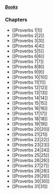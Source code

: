 ##### *[Books](--Bible--.md)*

### Chapters
- [[Proverbs 1|1]]
- [[Proverbs 2|2]]
- [[Proverbs 3|3]]
- [[Proverbs 4|4]]
- [[Proverbs 5|5]]
- [[Proverbs 6|6]]
- [[Proverbs 7|7]]
- [[Proverbs 8|8]]
- [[Proverbs 9|9]]
- [[Proverbs 10|10]]
- [[Proverbs 11|11]]
- [[Proverbs 12|12]]
- [[Proverbs 13|13]]
- [[Proverbs 14|14]]
- [[Proverbs 15|15]]
- [[Proverbs 16|16]]
- [[Proverbs 17|17]]
- [[Proverbs 18|18]]
- [[Proverbs 19|19]]
- [[Proverbs 20|20]]
- [[Proverbs 21|21]]
- [[Proverbs 22|22]]
- [[Proverbs 23|23]]
- [[Proverbs 24|24]]
- [[Proverbs 25|25]]
- [[Proverbs 26|26]]
- [[Proverbs 27|27]]
- [[Proverbs 28|28]]
- [[Proverbs 29|29]]
- [[Proverbs 30|30]]
- [[Proverbs 31|31]]
